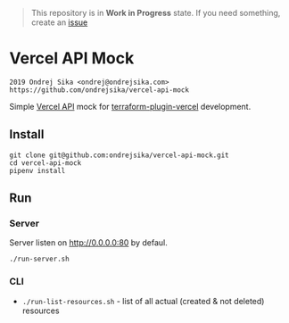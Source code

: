> This repository is in **Work in Progress** state. If you need something, create an [issue](https://github.com/ondrejsika/vercel-api-mock/issues/new)

# Vercel API Mock

    2019 Ondrej Sika <ondrej@ondrejsika.com>
    https://github.com/ondrejsika/vercel-api-mock

Simple [Vercel API](https://vercel.com/docs/api) mock for [terraform-plugin-vercel](https://github.com/ondrejsika/terraform-plugin-vercel) development.

## Install

```
git clone git@github.com:ondrejsika/vercel-api-mock.git
cd vercel-api-mock
pipenv install
```

## Run

### Server

Server listen on <http://0.0.0.0:80> by defaul.

```
./run-server.sh
```

### CLI

- `./run-list-resources.sh` - list of all actual (created & not deleted) resources
